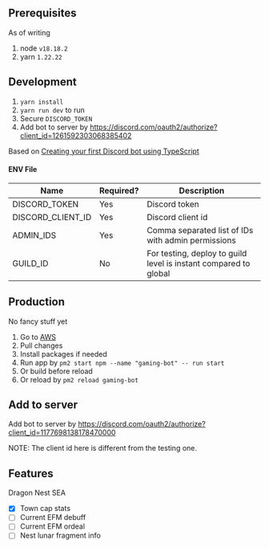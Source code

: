 ## Prerequisites

As of writing

1. node `v18.18.2`
2. yarn `1.22.22`

## Development

1. `yarn install`
2. `yarn run dev` to run
3. Secure `DISCORD_TOKEN`
4. Add bot to server by https://discord.com/oauth2/authorize?client_id=1261592303068385402

Based on [Creating your first Discord bot using TypeScript](https://dev.to/fellipeutaka/creating-your-first-discord-bot-using-typescript-1eh6)

#### ENV File

| Name              | Required? | Description                                                      |
| ----------------- | --------- | ---------------------------------------------------------------- |
| DISCORD_TOKEN     | Yes       | Discord token                                                    |
| DISCORD_CLIENT_ID | Yes       | Discord client id                                                |
| ADMIN_IDS         | Yes       | Comma separated list of IDs with admin permissions               |
| GUILD_ID          | No        | For testing, deploy to guild level is instant compared to global |

## Production

No fancy stuff yet

1. Go to [AWS](us-east-2.console.aws.amazon.com)
2. Pull changes
3. Install packages if needed
4. Run app by `pm2 start npm --name "gaming-bot" -- run start`
5. Or build before reload
6. Or reload by `pm2 reload gaming-bot`

## Add to server

Add bot to server by https://discord.com/oauth2/authorize?client_id=1177698138178470000

NOTE: The client id here is different from the testing one.

## Features

Dragon Nest SEA

- [x] Town cap stats
- [ ] Current EFM debuff
- [ ] Current EFM ordeal
- [ ] Nest lunar fragment info
